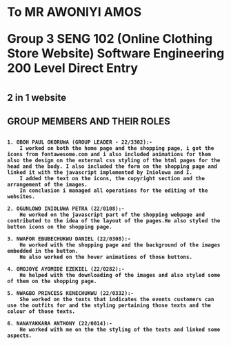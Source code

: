 <h1>
To MR AWONIYI AMOS
	
Group 3 SENG 102 (Online Clothing Store Website) Software Engineering 200 Level Direct Entry<h1>
<h2> 2 in 1 website<h2>

<h2> GROUP MEMBERS AND THEIR ROLES<h2>

<h4>
    
    1. OBOH PAUL OKORUWA (GROUP LEADER - 22/3302):-
		I worked on both the home page and the shopping page, i got the icons from fontawesome.com and i also included animations for them also the design on the external css styling of the html pages for the head and the body. I also included the form on the shopping page and linked it with the javascript implemented by Inioluwa and I.
		I added the text on the icons, the copyright section and the arrangement of the images.
		In conclusion i managed all operations for the editing of the websites.

    2. OGUNLOWO INIOLUWA PETRA (22/0108):-
		He worked on the javascript part of the shopping webpage and contributed to the idea of the layout of the pages.He also styled the button icons on the shopping page.

    3. NWAFOR EBUBECHUKWU DANIEL (22/0308):-
		He worked with the shopping page and the background of the images embedded in the button.
		He also worked on the hover animations of those buttons.

    4. OMOJOYE AYOMIDE EZEKIEL (22/0282):-
		He helped with the downloading of the images and also styled some of them on the shopping page.

    5. NWAGBO PRINCESS KENECHUKWU (22/0332):-
		She worked on the texts that indicates the events customers can use the outfits for and the styling pertaining those texts and the colour of those texts.

    6. NANAYAKKARA ANTHONY (22/0014):-
		He worked with me on the the styling of the texts and linked some aspects.
